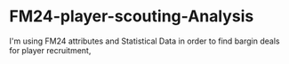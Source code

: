 # FM24-player-scouting-Analysis
I'm using FM24  attributes and Statistical Data in order to find bargin deals for player recruitment,
